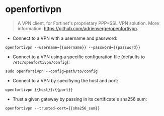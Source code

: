 # openfortivpn

> A VPN client, for Fortinet's proprietary PPP+SSL VPN solution.
> More information: <https://github.com/adrienverge/openfortivpn>.

- Connect to a VPN with a username and password:

`openfortivpn --username={{username}} --password={{password}}`

- Connect to a VPN using a specific configuration file (defaults to `/etc/openfortivpn/config`):

`sudo openfortivpn --config=path/to/config`

- Connect to a VPN by specifiying the host and port:

`openfortivpn {{host}}:{{port}}`

- Trust a given gateway by passing in its certificate's sha256 sum:

`openfortivpn --trusted-cert={{sha256_sum}}`
